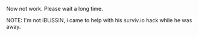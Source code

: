 Now not work. Please wait a long time.

NOTE: I'm not iBLiSSIN, i came to help with his surviv.io hack while he was away.

